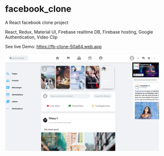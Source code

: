 # facebook_clone
A React facebook clone project

React, Redux, Material UI, Firebase realtime DB, Firebase hosting, Google Authentication, Video Clip

See live Demo:  https://fb-clone-50a64.web.app

![login](/images/fb-main.png)
